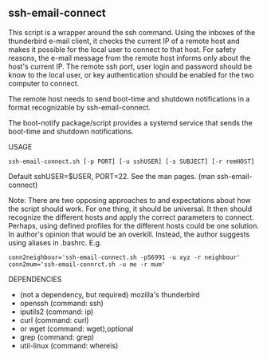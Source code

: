 ssh-email-connect
-----------------

This script is a wrapper around the ssh command. Using the inboxes of the thunderbird e-mail client, it checks the current IP of a remote host and makes it possible for the local user to connect to that host. For safety reasons, the e-mail message from the remote host informs only about the host's current IP. The remote ssh port, user login and password should be know to the local user, or key authentication should be enabled for the two computer to connect.

The remote host needs to send boot-time and shutdown notifications in a format recognizable by ssh-email-connect.

The boot-notify package/script provides a systemd service that sends the boot-time and shutdown notifications.


USAGE

	ssh-email-connect.sh [-p PORT] [-u sshUSER] [-s SUBJECT] [-r remHOST]

Default sshUSER=$USER, PORT=22. 
See the man pages. (man ssh-email-connect)

Note:  There are two opposing approaches to and expectations about how the script should work. For one thing, it should be universal. It then should recognize the different hosts and apply the correct parameters to connect. Perhaps, using defined profiles for the different hosts could be one solution. In author's opinion that would be an overkill. Instead, the author suggests using aliases in .bashrc. E.g.

	conn2neighbour='ssh-email-connect.sh -p56991 -u xyz -r neighbour'
	conn2mum='ssh-email-connrct.sh -u me -r mum'


DEPENDENCIES
- (not a dependency, but required) mozilla's thunderbird
- openssh    (command:  ssh)
- iputils2   (command:  ip)
- curl       (command:  curl)
- or wget    (command:  wget),optional
- grep       (command:  grep)
- util-linux (command:  whereis)

